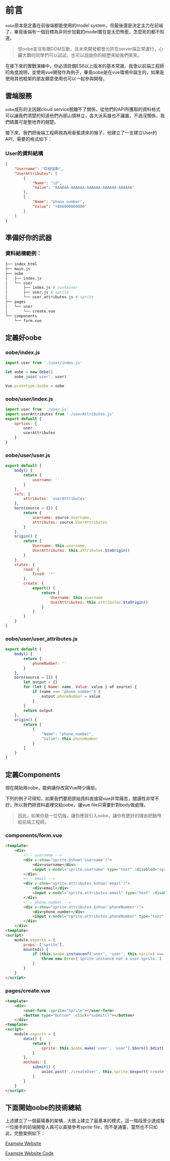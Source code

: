 # 前言

`oobe`原本是定義在前後端都能使用的model system，但最後還是決定主力在前端了，畢竟後端有一個目標為非同步加載的model實在是太恐怖惹，怎麼死的都不知道。

> 但oobe並沒有跟DOM互動，且未來開發都會允許在server端正常運行，心臟大顆的同學們可以試試，也可以說說你的經歷來給我們笑笑。

在接下來的實戰演練中，你必須具備ES6以上版本的基本常識，我會以前端工程師的角度說明，並使用vue開發作為例子，畢竟oobe是在vue環境中誕生的，如果是使用其他框架的朋友願意使用也可以一起參與開發。

## 雲端服務

`oobe`成形的主因跟cloud service脫離不了關係，從他們的API所獲取的資料格式可以讓我們清楚的知道他們內部山頭林立，各大派系誰也不讓誰，不過沒關係，我們碼農可是整地界的翹楚。

接下來，我們把後端工程師視為用香蕉請來的猴子，他建立了一支建立User的API，需要的格式如下：

### User的資料結構

```json
{
    "Username": "巨槌瑞斯",
    "UserAttributes": [
        {
            "Name": "id",
            "Value": "AAAAAA-AAAAAA-AAAAAA-AAAAAA-AAAAAA"
        },
        {
            "Name": "phone_number",
            "Value": "+886000000000"
        }
    ]
}
```

## 準備好你的武器

### 資料結構範例：

```bash
├── index.html
├── main.js
├── oobe
│   ├── index.js
│   └── user
│       ├── index.js # container
│       ├── user.js # sprite
│       └── user_attributes.js # sprite
├── pages
│   └── user
│       └── create.vue
└── components
    └── form.vue
```

## 定義好oobe

### oobe/index.js

```js
import user from './user/index.js'

let oobe = new Oobe()
    oobe.join('user', user)

Vue.prototype.$oobe = oobe
```

### oobe/user/index.js

```js
import user from './user.js'
import userAttributes from './userAttributes.js'
export default {
    sprties: {
        user,
        userAttributes
    }
}
```

### oobe/user/user.js

```js
export default {
    body() {
        return {
            username: ''
        }
    },
    refs: {
        attributes: 'userAttributes'
    },
    born(source = {}) {
        return {
            username: source.Username,
            attributes: source.UserAttributes
        }
    },
    origin() {
        return {
            Username: this.username,
            UserAttributes: this.attributes.$toOrigin()
        }
    },
    states: {
        read: {
            fixed: '*'
        },
        create: {
            export() {
                return {
                    Username: this.username
                    UserAttributes: this.attributes.$toOrigin()
                }
            }
        }
    }
}
```

### oobe/user/user_attributes.js

```js
export default {
    body() {
        return {
            phoneNumber: ''
        }
    },
    born(source = []) {
        let output = {}
        for (let { Name: name, Value: value } of source) {
            if (name === 'phone_number') {
                output.phoneNumber = value
            }
        }
        return output
    },
    origin() {
        return [
            {
                "Name": "phone_number",
                "Value": this.phoneNumber
            }
        ]
    }
}
```

## 定義Components

現在開始用oobe，能夠讓你改寫Vue時少痛些。

下列的例子可得知，如果我們要把原始資料直接寫vue非常痛苦，閱讀性非常不好，所以我們把資料處裡交給oobe，讓vue file只需要針對body做處理。

> 因此，如果你是一位切版，讓你應該引入oobe，讓你有更好的理由把鍋甩給前端工程師。

### components/form.vue

```html
<template>
    <div>
        <!-- username -->
        <div v-show="sprite.$show('username')">
            <div>username</div>
            <input v-model="sprite.username" type="text" :disabled="sprite.$isFixed('username')">
        </div>
        <!-- email -->
        <div v-show="sprite.attributes.$show('email')">
            <div>email</div>
            <input v-model="sprite.attributes.email" type="text" :disabled="sprite.attributes.$isFixed('email')">
        </div>
        <!-- phone number -->
        <div v-show="sprite.attributes.$show('phoneNumber')">
            <div>phone number</div>
            <input v-model="sprite.attributes.phoneNumber" type="text" :disabled="sprite.attributes.$isFixed('phoneNumber')">
        </div>
    </div>
<template>
<script>
    module.exports = {
        props: ['sprite'],
        mounted() {
            if (this.$oobe.instanceof('user', 'user', this.sprite) === false) {
                throw new Error('Sprite instance not a user sprite.')
            }
        }
    }
</script>
```

### pages/create.vue

```html
<template>
    <div>
        <user-form :sprite="sprite"></user-form>
        <button type="button" :click="submit()"></button>
    </div>
<template>
<script>
    module.exports = {
        data() {
            return {
                sprite: this.$oobe.make('user', 'user').$born().$dist('create')
            }
        },
        methods: {
            submit() {
                axios.post('./createUser', this.sprite.$export('create'))
            }
        }
    }
</script>
```

## 下面開始oobe的技術總結

上述建立了一個最陽春的架構，大致上建立了最基本的模式，這一階段至少達成每一位接手的前端開發人員可以直接參考sprite file，而不是通靈，當然也不只如此，完整案例如下：

[Example Website](https://softchef.github.io/oobe/example/)

[Example Website Code](https://github.com/SoftChef/oobe/tree/master/example)
